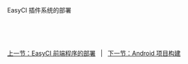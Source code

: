 EasyCI 插件系统的部署

<br/><br/><br/>

<div id="bom">
    <a href="./install_front_end.md">上一节：EasyCI 前端程序的部署</a>
    &nbsp;&nbsp;|&nbsp;&nbsp;
    <a href="./quick_android.md">下一节：Android 项目构建</a>
</div>

<link rel="stylesheet" rev="stylesheet" href="./assets/css/easy-ci.css" type="text/css"/>